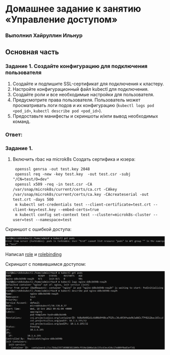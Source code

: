 # Домашнее задание к занятию «Управление доступом»

### Выполнил Хайруллин Ильнур

## Основная часть

### Задание 1. Создайте конфигурацию для подключения пользователя

1. Создайте и подпишите SSL-сертификат для подключения к кластеру.
2. Настройте конфигурационный файл kubectl для подключения.
3. Создайте роли и все необходимые настройки для пользователя.
4. Предусмотрите права пользователя. Пользователь может просматривать логи подов и их конфигурацию (`kubectl logs pod <pod_id>`, `kubectl describe pod <pod_id>`).
5. Предоставьте манифесты и скриншоты и/или вывод необходимых команд.

### Ответ:

### Задание 1.

1. Включить rbac на microk8s
Cоздать сертифика и юзера:

        openssl genrsa -out test.key 2048
        openssl req -new -key test.key  -out test.csr -subj "/CN=test/O=dev"
        openssl x509 -req -in test.csr -CA /var/snap/microk8s/current/certs/ca.crt -CAkey /var/snap/microk8s/current/certs/ca.key -CAcreateserial -out test.crt -days 500
        m kubectl set-credentials test --client-certificate=test.crt --client-key=test.key --embed-certs=true
        m kubectl config set-context test --cluster=microk8s-cluster --user=test --namespace=test

Скриншот с ошибкой доступа:

![1](img/1.png)

Написал [role](https://github.com/khayrullinii/devops-netology/blob/master/12-kuber-09-rbac-K8S-khayrullin/role.yaml) и [rolebinding](https://github.com/khayrullinii/devops-netology/blob/master/12-kuber-09-rbac-K8S-khayrullin/rolebinding.yaml)

Скриншот с появившимся доступом:

![2](img/2.png)